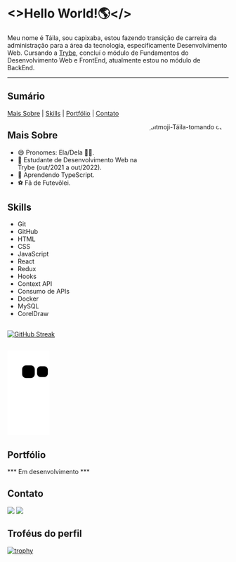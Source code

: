 # <>Hello World!🌎</>

Meu nome é Táila, sou capixaba, estou fazendo transição de carreira da administração para a área da tecnologia, especificamente Desenvolvimento Web. Cursando a [Trybe](https://www.betrybe.com/), concluí o módulo de Fundamentos do Desenvolvimento Web e FrontEnd, atualmente estou no módulo de BackEnd.

---
## Sumário
[Mais Sobre](#mais-sobre) | [Skills](#skills) | [Portfólio](#portfólio) | [Contato](#contato)

<img align="right" alt="Bitmoji-Táila-tomando café" height="250" style="border-radius:50px;" src="https://media.discordapp.net/attachments/966723153881600073/966723369208774686/espresso_drink.png?width=434&height=434" />

## Mais Sobre
* 😄 Pronomes: Ela/Dela 🏳️‍🌈.
* 🔭 Estudante de Desenvolvimento Web na Trybe (out/2021 a out/2022).
* 🌱 Aprendendo TypeScript.
* ⚽ Fã de Futevôlei.

## Skills
* Git
* GitHub
* HTML
* CSS
* JavaScript
* React
* Redux
* Hooks
* Context API
* Consumo de APIs
* Docker
* MySQL
* CorelDraw

<!-- <a href="https://github.com/TailaDS">
<img height="170em" src="https://github-readme-stats.vercel.app/api?username=TailaDS&show_icons=true&theme=codeSTACKr&include_all_commits=true&count_private=true" />
<img height="140em" src="https://github-readme-stats.vercel.app/api/top-langs/?username=TailaDS&layout=compact&langs_count=7&theme=codeSTACKr" />
 -->
##  

[![GitHub Streak](http://github-readme-streak-stats.herokuapp.com?user=TailaDS&theme=default&date_format=M%20j%5B%2C%20Y%5D)](https://git.io/streak-stats)

##  
  
![Snake animation](https://github.com/TailaDS/TailaDS/blob/output/github-contribution-grid-snake.svg)

## Portfólio
*** Em desenvolvimento ***

## Contato
  <a href="https://www.linkedin.com/in/taila-sploradori-3278b6115/" target="_blank"><img src="https://img.shields.io/badge/-LinkedIn-%230077B5?style=for-the-badge&logo=linkedin&logoColor=white" target="_blank"></a>
  <a href = "mailto:tailaspl@gmail.com"><img src="https://img.shields.io/badge/-Gmail-%23333?style=for-the-badge&logo=gmail&logoColor=white" target="_blank"></a>

<!-- <img align="left" alt="Bitmoji-Táila-tchau" height="200" style="border-radius:50px;" src="https://media.discordapp.net/attachments/966723153881600073/966723369892466698/waving_doorway.png?width=434&height=434" />
##
## Streak Stats Activity
[![GitHub Streak](http://github-readme-streak-stats.herokuapp.com?user=TailaDS&theme=default&date_format=M%20j%5B%2C%20Y%5D)](https://git.io/streak-stats) -->

## Troféus do perfil
[![trophy](https://github-profile-trophy.vercel.app/?username=TailaDS&theme=flat&no-bg=true&no-frame=true&column=8&margin-w=15&margin-h=15&rank=SSS,SS,S,AAA,AA,A,B,C,SECRET)](https://github.com/TailaDS/github-profile-trophy#about-rank)  
